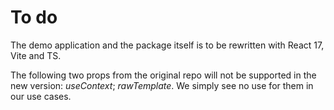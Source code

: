 # To do

The demo application and the package itself is to be rewritten with React 17, Vite and TS.

The following two props from the original repo will not be supported in the new version: *useContext*; *rawTemplate*. We simply see no use for them in our use cases.
